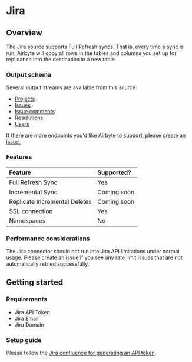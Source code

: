 # Jira

## Overview

The Jira source supports Full Refresh syncs. That is, every time a sync is run, Airbyte will copy all rows in the tables and columns you set up for replication into the destination in a new table.

### Output schema

Several output streams are available from this source:

* [Projects](https://developer.atlassian.com/cloud/jira/platform/rest/v3/api-group-projects/#api-group-projects)
* [Issues](https://developer.atlassian.com/cloud/jira/platform/rest/v3/api-group-issues/#api-group-issues)
* [Issue comments](https://developer.atlassian.com/cloud/jira/platform/rest/v3/api-group-issue-comments/#api-group-issue-comments)
* [Resolutions](https://developer.atlassian.com/cloud/jira/platform/rest/v3/api-group-issue-resolutions/#api-group-issue-resolutions)
* [Users](https://developer.atlassian.com/cloud/jira/platform/rest/v3/api-group-users/#api-group-users)

If there are more endpoints you'd like Airbyte to support, please [create an issue.](https://github.com/airbytehq/airbyte/issues/new/choose)

### Features

| Feature | Supported? |
| :--- | :--- |
| Full Refresh Sync | Yes |
| Incremental Sync | Coming soon |
| Replicate Incremental Deletes | Coming soon |
| SSL connection | Yes |
| Namespaces | No |

### Performance considerations

The Jira connector should not run into Jira API limitations under normal usage. Please [create an issue](https://github.com/airbytehq/airbyte/issues) if you see any rate limit issues that are not automatically retried successfully.

## Getting started

### Requirements

* Jira API Token
* Jira Email
* Jira Domain

### Setup guide

Please follow the [Jira confluence for generating an API token](https://confluence.atlassian.com/cloud/api-tokens-938839638.html).

